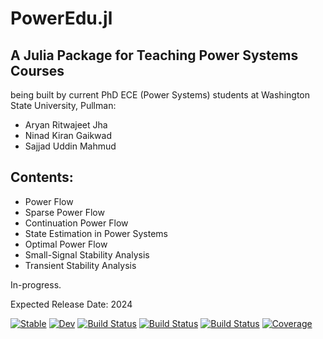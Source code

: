 # PowerEdu.jl
## A Julia Package for Teaching Power Systems Courses

being built by current PhD ECE (Power Systems) students at Washington State University, Pullman:
- Aryan Ritwajeet Jha
- Ninad Kiran Gaikwad
- Sajjad Uddin Mahmud

## Contents:
- Power Flow
- Sparse Power Flow
- Continuation Power Flow
- State Estimation in Power Systems
- Optimal Power Flow
- Small-Signal Stability Analysis
- Transient Stability Analysis



In-progress.

Expected Release Date: 2024

[![Stable](https://img.shields.io/badge/docs-stable-blue.svg)](https://ninadkgaikwad.github.io/PowerSystemsAnalysis.jl/stable/)
[![Dev](https://img.shields.io/badge/docs-dev-blue.svg)](https://ninadkgaikwad.github.io/PowerSystemsAnalysis.jl/dev/)
[![Build Status](https://github.com/ninadkgaikwad/PowerSystemsAnalysis.jl/actions/workflows/CI.yml/badge.svg?branch=main)](https://github.com/ninadkgaikwad/PowerSystemsAnalysis.jl/actions/workflows/CI.yml?query=branch%3Amain)
[![Build Status](https://travis-ci.com/ninadkgaikwad/PowerSystemsAnalysis.jl.svg?branch=main)](https://travis-ci.com/ninadkgaikwad/PowerSystemsAnalysis.jl)
[![Build Status](https://ci.appveyor.com/api/projects/status/github/ninadkgaikwad/PowerSystemsAnalysis.jl?svg=true)](https://ci.appveyor.com/project/ninadkgaikwad/PowerSystemsAnalysis-jl)
[![Coverage](https://codecov.io/gh/ninadkgaikwad/PowerSystemsAnalysis.jl/branch/main/graph/badge.svg)](https://codecov.io/gh/ninadkgaikwad/PowerSystemsAnalysis.jl)

